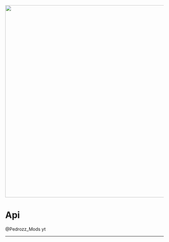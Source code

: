 <center>
  <a href="https://www.youtube.com/@Pedrozz_Mods">
    <img src="https://telegra.ph/file/b98c32a8b83028dd2a164.jpg" width="610">
  </a>
</center>

# Api
@Pedrozz_Mods yt

---
